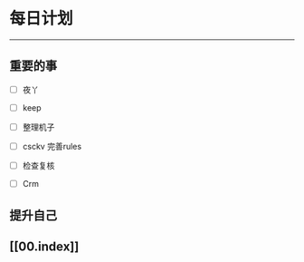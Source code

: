 
# 每日计划
---
## 重要的事

- [ ]    夜丫
- [ ]   keep
- [ ]  整理机子
- [ ] csckv 完善rules
- [ ] 检查复核
- [ ] Crm



## 提升自己

  



## [[00.index]]










